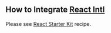 ## How to Integrate [React Intl](https://github.com/yahoo/react-intl#react-intl)

Please see [React Starter Kit](https://github.com/kriasoft/react-starter-kit/blob/master/docs/recipes/how-to-integrate-react-intl.md)
recipe.

